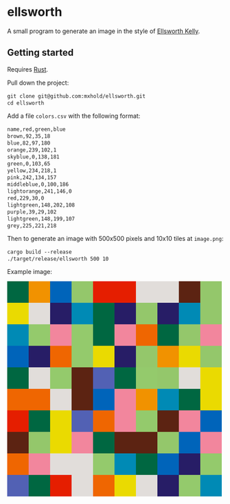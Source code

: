 # ellsworth

A small program to generate an image in the style of
[Ellsworth Kelly](https://www.sfmoma.org/artwork/99.352).

## Getting started

Requires [Rust](https://rust-lang.org).

Pull down the project:

    git clone git@github.com:mxhold/ellsworth.git
    cd ellsworth

Add a file `colors.csv` with the following format:

    name,red,green,blue
    brown,92,35,18
    blue,82,97,180
    orange,239,102,1
    skyblue,0,138,181
    green,0,103,65
    yellow,234,218,1
    pink,242,134,157
    middleblue,0,100,186
    lightorange,241,146,0
    red,229,30,0
    lightgreen,148,202,108
    purple,39,29,102
    lightgreen,148,199,107
    grey,225,221,218

Then to generate an image with 500x500 pixels and 10x10 tiles at `image.png`:

    cargo build --release
    ./target/release/ellsworth 500 10

Example image:

![Image with large multicolored squares](image.png)
